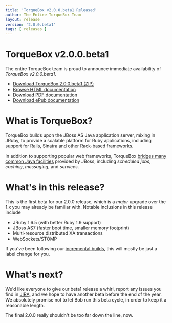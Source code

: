 ```yaml
---
title: 'TorqueBox v2.0.0.beta1 Released'
author: The Entire TorqueBox Team
layout: release
version: '2.0.0.beta1'
tags: [ releases ]
---
```


# TorqueBox v2.0.0.beta1

The entire TorqueBox team is proud to announce immediate availability
of *TorqueBox v2.0.0.beta1*.

* [Download TorqueBox 2.0.0.beta1 (ZIP)][download]
* [Browse HTML documentation][htmldocs]
* [Download PDF documentation][pdfdocs]
* [Download ePub documentation][epubdocs]

# What is TorqueBox?

TorqueBox builds upon the JBoss AS Java application server,
mixing in JRuby, to provide a scalable platform for Ruby applications,
including support for Rails, Sinatra and other Rack-based frameworks.

In addition to supporting popular web frameworks, TorqueBox [bridges
many common Java facilities][features] provided by JBoss, including *scheduled jobs*,
*caching*, *messaging*, and *services*.

# What's in this release?

This is the first beta for our 2.0.0 release, which is a *major* upgrade over
the 1.x you may already be familiar with.  Notable inclusions in this release include

* JRuby 1.6.5 (with better Ruby 1.9 support)
* JBoss AS7 (faster boot time, smaller memory footprint)
* Multi-resource distributed XA transactions
* WebSockets/STOMP

If you've been following our [incremental builds], this will mostly be just a 
label change for you.

# What's next?

We'd like everyone to give our beta1 release a whirl, report any issues you find
in [JIRA], and we hope to have another beta before the end of the year.  We absolutely
promise not to let Bob run this beta cycle, in order to keep it a reasonable length.

The final 2.0.0 really shouldn't be too far down the line, now.

[download]: /release/org/torquebox/torquebox-dist/2.0.0.beta1/torquebox-dist-2.0.0.beta1-bin.zip
[htmldocs]: /documentation/2.0.0.beta1/
[pdfdocs]:  /release/org/torquebox/torquebox-docs-en_US/2.0.0.beta1/torquebox-docs-en_US-2.0.0.beta1.pdf
[epubdocs]: /release/org/torquebox/torquebox-docs-en_US/2.0.0.beta1/torquebox-docs-en_US-2.0.0.beta1.epub
[features]: /features
[as7]: http://www.jboss.org/as7.html
[incremental builds]: /2x/builds/
[JIRA]: http://issues.jboss.org/
